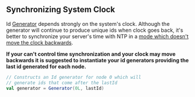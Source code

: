 Synchronizing System Clock
--------------------------

Id [Generator][1] depends strongly on the system's clock. Although the generator 
will continue to produce unique ids when clock goes back, it's better to 
synchronize your server's time with NTP in a  [mode which doesn't move the clock 
backwards][2].

**If your can't control time synchronization and your clock may move 
backwards it is suggested to instantiate your id generators providing the 
last id generated for each node.**

```scala
// Constructs an Id generator for node 0 which will 
// generate ids that come after the lastId
val generator = Generator(0L, lastId)
```

[1]: latest/api/gr/jkl/uid/Generator.html "gr.jkl.uid.Generator"
[2]: http://wiki.dovecot.org/TimeMovedBackwards#Time_synchronization "Time Synchronization"
